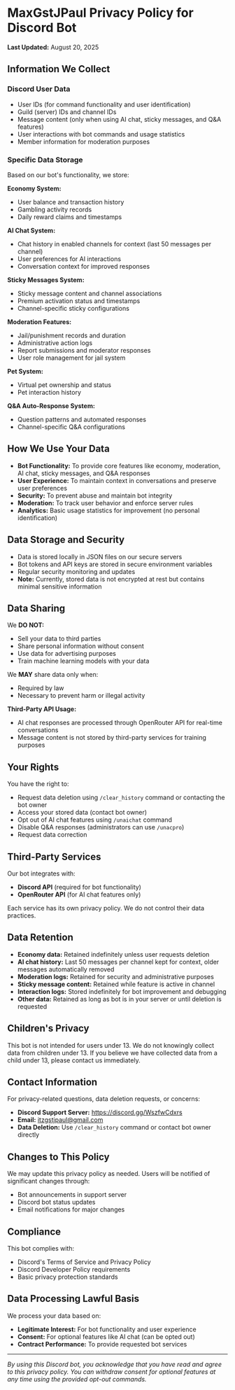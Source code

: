 
# MaxGstJPaul Privacy Policy for Discord Bot

**Last Updated:** August 20, 2025

## Information We Collect

### Discord User Data
- User IDs (for command functionality and user identification)
- Guild (server) IDs and channel IDs
- Message content (only when using AI chat, sticky messages, and Q&A features)
- User interactions with bot commands and usage statistics
- Member information for moderation purposes

### Specific Data Storage
Based on our bot's functionality, we store:

**Economy System:**
- User balance and transaction history
- Gambling activity records
- Daily reward claims and timestamps

**AI Chat System:**
- Chat history in enabled channels for context (last 50 messages per channel)
- User preferences for AI interactions
- Conversation context for improved responses

**Sticky Messages System:**
- Sticky message content and channel associations
- Premium activation status and timestamps
- Channel-specific sticky configurations

**Moderation Features:**
- Jail/punishment records and duration
- Administrative action logs
- Report submissions and moderator responses
- User role management for jail system

**Pet System:**
- Virtual pet ownership and status
- Pet interaction history

**Q&A Auto-Response System:**
- Question patterns and automated responses
- Channel-specific Q&A configurations

## How We Use Your Data

- **Bot Functionality:** To provide core features like economy, moderation, AI chat, sticky messages, and Q&A responses
- **User Experience:** To maintain context in conversations and preserve user preferences
- **Security:** To prevent abuse and maintain bot integrity
- **Moderation:** To track user behavior and enforce server rules
- **Analytics:** Basic usage statistics for improvement (no personal identification)

## Data Storage and Security

- Data is stored locally in JSON files on our secure servers
- Bot tokens and API keys are stored in secure environment variables
- Regular security monitoring and updates
- **Note:** Currently, stored data is not encrypted at rest but contains minimal sensitive information

## Data Sharing

We **DO NOT:**
- Sell your data to third parties
- Share personal information without consent
- Use data for advertising purposes
- Train machine learning models with your data

We **MAY** share data only when:
- Required by law
- Necessary to prevent harm or illegal activity

**Third-Party API Usage:**
- AI chat responses are processed through OpenRouter API for real-time conversations
- Message content is not stored by third-party services for training purposes

## Your Rights

You have the right to:
- Request data deletion using `/clear_history` command or contacting the bot owner
- Access your stored data (contact bot owner)
- Opt out of AI chat features using `/unaichat` command
- Disable Q&A responses (administrators can use `/unacpro`)
- Request data correction

## Third-Party Services

Our bot integrates with:
- **Discord API** (required for bot functionality)
- **OpenRouter API** (for AI chat features only)

Each service has its own privacy policy. We do not control their data practices.

## Data Retention

- **Economy data:** Retained indefinitely unless user requests deletion
- **AI chat history:** Last 50 messages per channel kept for context, older messages automatically removed
- **Moderation logs:** Retained for security and administrative purposes
- **Sticky message content:** Retained while feature is active in channel
- **Interaction logs:** Stored indefinitely for bot improvement and debugging
- **Other data:** Retained as long as bot is in your server or until deletion is requested

## Children's Privacy

This bot is not intended for users under 13. We do not knowingly collect data from children under 13. If you believe we have collected data from a child under 13, please contact us immediately.

## Contact Information

For privacy-related questions, data deletion requests, or concerns:
- **Discord Support Server:** https://discord.gg/WszfwCdxrs
- **Email:** itzgstjpaul@gmail.com
- **Data Deletion:** Use `/clear_history` command or contact bot owner directly

## Changes to This Policy

We may update this privacy policy as needed. Users will be notified of significant changes through:
- Bot announcements in support server
- Discord bot status updates
- Email notifications for major changes

## Compliance

This bot complies with:
- Discord's Terms of Service and Privacy Policy
- Discord Developer Policy requirements
- Basic privacy protection standards

## Data Processing Lawful Basis

We process your data based on:
- **Legitimate Interest:** For bot functionality and user experience
- **Consent:** For optional features like AI chat (can be opted out)
- **Contract Performance:** To provide requested bot services

---

*By using this Discord bot, you acknowledge that you have read and agree to this privacy policy. You can withdraw consent for optional features at any time using the provided opt-out commands.*
